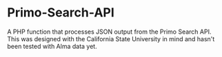 # Primo-Search-API
A PHP function that processes JSON output from the Primo Search API. This was designed with the California State University in mind and hasn't been tested with Alma data yet.
